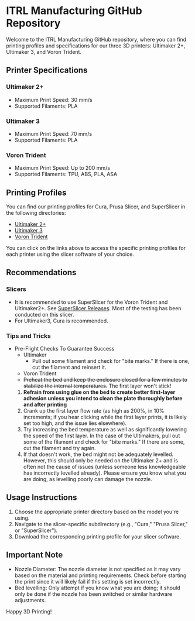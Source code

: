 # ITRL Manufacturing GitHub Repository

Welcome to the ITRL Manufacturing GitHub repository, where you can find printing profiles and specifications for our three 3D printers: Ultimaker 2+, Ultimaker 3, and Voron Trident.

## Printer Specifications

### Ultimaker 2+

- Maximum Print Speed: 30 mm/s
- Supported Filaments: PLA

### Ultimaker 3

- Maximum Print Speed: 70 mm/s
- Supported Filaments: PLA

### Voron Trident

- Maximum Print Speed: Up to 200 mm/s
- Supported Filaments: TPU, ABS, PLA, ASA

## Printing Profiles

You can find our printing profiles for Cura, Prusa Slicer, and SuperSlicer in the following directories:

- [Ultimaker 2+](Printers/Ultimaker2+/Profiles/)
- [Ultimaker 3](Printers/Ultimaker3/Profiles/)
- [Voron Trident](Printers/Voron%20Trident/Profiles/)

You can click on the links above to access the specific printing profiles for each printer using the slicer software of your choice.

## Recommendations

### Slicers

- It is recommended to use SuperSlicer for the Voron Trident and Ultimaker2+. See [SuperSlicer Releases](https://github.com/supermerill/SuperSlicer/releases/). Most of the testing has been conducted on this slicer.
- For Ultimaker3, Cura is recommended.

### Tips and Tricks

- Pre-Flight Checks To Guarantee Success
  - Ultimaker
    - Pull out some filament and check for "bite marks." If there is one, cut the filament and reinsert it.
  - Voron Trident
  -  ~~Preheat the bed and keep the enclosure closed for a few minutes to stabilize the internal temperatures.~~
The first layer won't stick!
  1. **Refrain from using glue on the bed to create better first-layer adhesion unless you intend to clean the plate thoroughly before and after printing**
  2. Crank up the first layer flow rate (as high as 200%, in 10% increments; if you hear clicking while the first layer prints, it is likely set too high, and the issue lies elsewhere).
  3. Try increasing the bed temperature as well as significantly lowering the speed of the first layer. In the case of the Ultimakers, pull out some of the filament and check for "bite marks." If there are some, cut the filament and try again.
  4. If that doesn't work, the bed might not be adequately levelled. However, this should only be needed on the Ultimaker 2+ and is often not the cause of issues (unless someone less knowledgeable has incorrectly levelled already). Please ensure you know what you are doing, as levelling poorly can damage the nozzle.

## Usage Instructions

1. Choose the appropriate printer directory based on the model you're using.
2. Navigate to the slicer-specific subdirectory (e.g., "Cura," "Prusa Slicer," or "SuperSlicer").
3. Download the corresponding printing profile for your slicer software.

## Important Note

- Nozzle Diameter: The nozzle diameter is not specified as it may vary based on the material and printing requirements. Check before starting the print since it will likely fail if this setting is set incorrectly.
- Bed levelling: Only attempt if you know what you are doing; it should only be done if the nozzle has been switched or similar hardware adjustments.

Happy 3D Printing!
